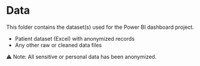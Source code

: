 # Data

This folder contains the dataset(s) used for the Power BI dashboard project.

- Patient dataset (Excel) with anonymized records
- Any other raw or cleaned data files

⚠️ Note: All sensitive or personal data has been anonymized.
